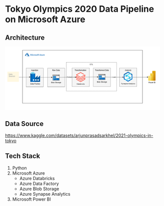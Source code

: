 # Tokyo Olympics 2020 Data Pipeline on Microsoft Azure

## Architecture

![architecture](tokyo_olympic_data_architecture.png)

## Data Source

https://www.kaggle.com/datasets/arjunprasadsarkhel/2021-olympics-in-tokyo

## Tech Stack

1. Python
2. Microsoft Azure
   - Azure Databricks
   - Azure Data Factory
   - Azure Blob Storage
   - Azure Synapse Analytics
3. Microsoft Power BI
